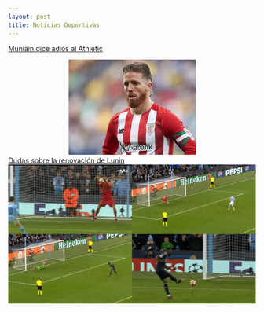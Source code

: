 ```yaml
---
layout: post
title: Noticias Deportivas
---
```


<a href="muniain.md">Muniain dice adiós al Athletic</a>
<center> <img src="https://github.com/tulipan11/tulipan11.github.io/blob/master/images/muniain.jpeg" /> </center>
<a href="lunin.md">Dudas sobre la renovación de Lunin</a>
<center> <img src="https://github.com/tulipan11/tulipan11.github.io/blob/master/images/365.jpg" /> </center>

